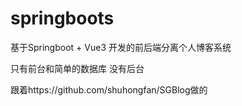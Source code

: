 # springboots
基于Springboot + Vue3 开发的前后端分离个人博客系统  

只有前台和简单的数据库 没有后台

跟着https://github.com/shuhongfan/SGBlog做的
